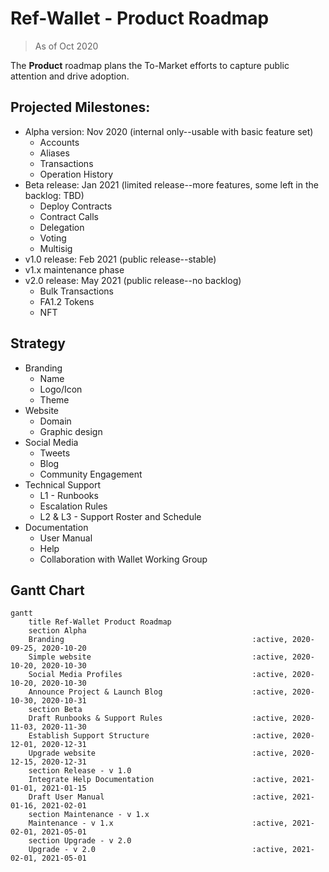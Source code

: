 # Ref-Wallet - Product Roadmap

> As of Oct 2020

The **Product** roadmap plans the To-Market efforts to capture public attention and drive adoption.

## Projected Milestones:

 * Alpha version: Nov 2020 (internal only--usable with basic feature set)
     * Accounts
     * Aliases
     * Transactions
     * Operation History
 * Beta release: Jan 2021 (limited release--more features, some left in the backlog: TBD)
     * Deploy Contracts
     * Contract Calls
     * Delegation
     * Voting
     * Multisig
 * v1.0 release: Feb 2021 (public release--stable)
 * v1.x maintenance phase
 * v2.0 release: May 2021 (public release--no backlog)
     * Bulk Transactions
     * FA1.2 Tokens
     * NFT

## Strategy

 * Branding
     * Name
     * Logo/Icon
     * Theme
 * Website
     * Domain
     * Graphic design
 * Social Media
     * Tweets
     * Blog
     * Community Engagement
 * Technical Support
     * L1 - Runbooks
     * Escalation Rules
     * L2 & L3 - Support Roster and Schedule
 * Documentation
     * User Manual
     * Help
     * Collaboration with Wallet Working Group

## Gantt Chart

```mermaid
gantt
    title Ref-Wallet Product Roadmap
    section Alpha
    Branding                                          :active, 2020-09-25, 2020-10-20
    Simple website                                    :active, 2020-10-20, 2020-10-30
    Social Media Profiles                             :active, 2020-10-20, 2020-10-30
    Announce Project & Launch Blog                    :active, 2020-10-30, 2020-10-31
    section Beta
    Draft Runbooks & Support Rules                    :active, 2020-11-03, 2020-11-30
    Establish Support Structure                       :active, 2020-12-01, 2020-12-31
    Upgrade website                                   :active, 2020-12-15, 2020-12-31
    section Release - v 1.0
    Integrate Help Documentation                      :active, 2021-01-01, 2021-01-15
    Draft User Manual                                 :active, 2021-01-16, 2021-02-01
    section Maintenance - v 1.x
    Maintenance - v 1.x                               :active, 2021-02-01, 2021-05-01
    section Upgrade - v 2.0
    Upgrade - v 2.0                                   :active, 2021-02-01, 2021-05-01
```
